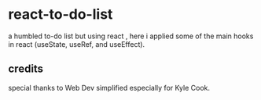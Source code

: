 # react-to-do-list
a humbled to-do list but using react , here i applied some of the main hooks in react (useState, useRef, and useEffect).

## credits
special thanks to Web Dev simplified especially for Kyle Cook.
